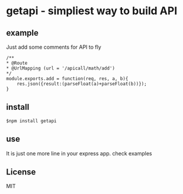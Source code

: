 # getapi - simpliest way to build API
## example
Just add some comments for API to fly
```
/**
* @Route 
* @UrlMapping (url = '/apicall/math/add')
*/
module.exports.add = function(req, res, a, b){
	res.json({result:(parseFloat(a)+parseFloat(b))});
}
```

## install
```
$npm install getapi
```

## use

It is just one more line in your express app.
check examples

## License

MIT
